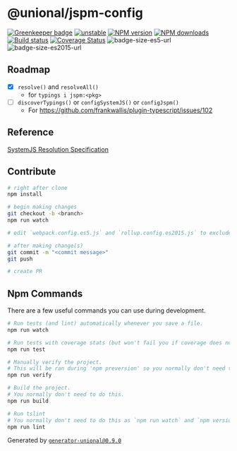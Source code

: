 # @unional/jspm-config

[![Greenkeeper badge](https://badges.greenkeeper.io/unional/jspm-config.svg)](https://greenkeeper.io/)
[![unstable][unstable-image]][unstable-url]
[![NPM version][npm-image]][npm-url]
[![NPM downloads][downloads-image]][downloads-url]
[![Build status][travis-image]][travis-url]
[![Coverage Status][coveralls-image]][coveralls-url]
![badge-size-es5-url]
![badge-size-es2015-url]

## Roadmap

- [x] `resolve()` and `resolveAll()`
  - for `typings i jspm:<pkg>`
- [ ] `discoverTypings()` or `configSystemJS()` or `configJspm()`
  - For <https://github.com/frankwallis/plugin-typescript/issues/102>

## Reference

[SystemJS Resolution Specification](https://github.com/systemjs/systemjs/blob/599d89cbe9f4fb39a39f6c52b619cbd1f1da6ffc/docs/resolution-algorithm.md#resolution-specification)

## Contribute

```sh
# right after clone
npm install

# begin making changes
git checkout -b <branch>
npm run watch

# edit `webpack.config.es5.js` and `rollup.config.es2015.js` to exclude dependencies for the bundle if needed

# after making change(s)
git commit -m "<commit message>"
git push

# create PR
```

## Npm Commands

There are a few useful commands you can use during development.

```sh
# Run tests (and lint) automatically whenever you save a file.
npm run watch

# Run tests with coverage stats (but won't fail you if coverage does not meet criteria)
npm run test

# Manually verify the project.
# This will be ran during 'npm preversion' so you normally don't need to run this yourself.
npm run verify

# Build the project.
# You normally don't need to do this.
npm run build

# Run tslint
# You normally don't need to do this as `npm run watch` and `npm version` will automatically run lint for you.
npm run lint
```

Generated by [`generator-unional@0.9.0`](https://github.com/unional/unional-cli)

[unstable-image]: http://badges.github.io/stability-badges/dist/unstable.svg
[unstable-url]: http://github.com/badges/stability-badges
[npm-image]: https://img.shields.io/npm/v/jspm-config.svg?style=flat
[npm-url]: https://npmjs.org/package/jspm-config
[downloads-image]: https://img.shields.io/npm/dm/jspm-config.svg?style=flat
[downloads-url]: https://npmjs.org/package/jspm-config
[travis-image]: https://img.shields.io/travis/unional/jspm-config.svg?style=flat
[travis-url]: https://travis-ci.org/unional/jspm-config
[coveralls-image]: https://coveralls.io/repos/github/unional/jspm-config/badge.svg
[coveralls-url]: https://coveralls.io/github/unional/jspm-config
[badge-size-es5-url]: http://img.badgesize.io/unional/jspm-config/master/dist/jspm-config.es5.js.svg?label=es5_size
[badge-size-es2015-url]: http://img.badgesize.io/unional/jspm-config/master/dist/jspm-config.es2015.js.svg?label=es2015_size
